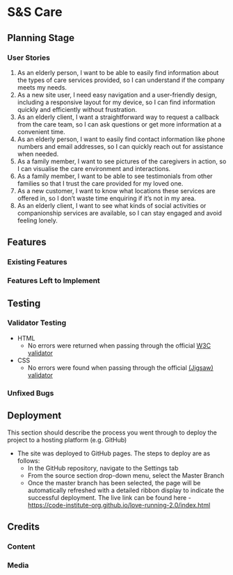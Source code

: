 # S&S Care
## Planning Stage
###
### User Stories
1. As an elderly person, I want to be able to easily find information about the types of care services provided, so I can understand if the company meets my needs.
2. As a new site user, I need easy navigation and a user-friendly design, including a responsive layout for my device, so I can find information quickly and efficiently without frustration.
3. As an elderly client, I want a straightforward way to request a callback from the care team, so I can ask questions or get more information at a convenient time.
4.  As an elderly person, I want to easily find contact information like phone numbers and email addresses, so I can quickly reach out for assistance when needed.
5. As a family member, I want to see pictures of the caregivers in action, so I can visualise the care environment and interactions.
6. As a family member, I want to be able to see testimonials from other families so that I trust the care provided for my loved one.
7. As a new customer, I want to know what locations these services are offered in, so I don’t waste time enquiring if it’s not in my area.
8. As an elderly client, I want to see what kinds of social activities or companionship services are available, so I can stay engaged and avoid feeling lonely.
## Features
### Existing Features
### Features Left to Implement
## Testing
### Validator Testing 
- HTML
  - No errors were returned when passing through the official [W3C validator](https://validator.w3.org)
- CSS
  - No errors were found when passing through the official [(Jigsaw) validator](https://jigsaw.w3.org/css-validator/)
### Unfixed Bugs
## Deployment
This section should describe the process you went through to deploy the project to a hosting platform (e.g. GitHub) 
- The site was deployed to GitHub pages. The steps to deploy are as follows: 
  - In the GitHub repository, navigate to the Settings tab 
  - From the source section drop-down menu, select the Master Branch
  - Once the master branch has been selected, the page will be automatically refreshed with a detailed ribbon display to indicate the successful deployment. 
The live link can be found here - https://code-institute-org.github.io/love-running-2.0/index.html
## Credits
### Content
### Media
